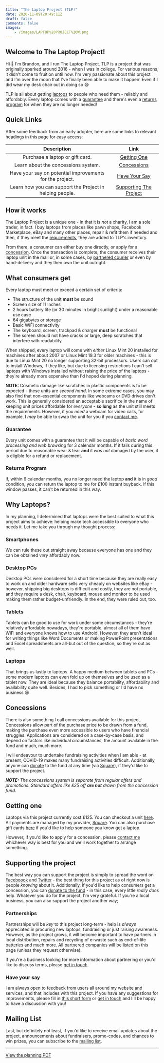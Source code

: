 ```yaml
---
title: "The Laptop Project (TLP)"
date: 2020-11-09T20:49:11Z
draft: false
comments: false
images:
    - /images/LAPTOP%20PROJECT%20W.png
---
```


## Welcome to The Laptop Project!

Hi :wave: I'm Brandon, and I run The Laptop Project. TLP is a project that was originally sparked around 2016 - when I was in college. For various reasons, it didn't come to fruition until now. I'm very passionate about this project and I'm over the moon that I've finally been able to make it happen! Even if I did wear my desk chair out in doing so :laughing: 

TLP is all about getting [laptops](#why-laptops) to people who need them - reliably and affordably. Every laptop comes with a [guarantee](#guarantee) and there's even a [returns program](#returns-program) for when they are no longer needed!

## Quick Links

After some feedback from an early adopter, here are some links to relevant headings in this page for easy access:

|                       Description                        |                       Link                        |
| :------------------------------------------------------: | :-----------------------------------------------: |
|             Purchase a laptop or gift card.              |            [Getting One](#getting-one)            |
|           Learn about the concessions system.            |            [Concessions](#concessions)            |
| Have your say on potential improvements for the project. |          [Have Your Say](#have-your-say)          |
| Learn how you can support the Project in helping people. | [Supporting The Project](#supporting-the-project) |

## How it works

The Laptop Project is a unique one - in that it is *not* a charity, I am a sole trader, in fact. I buy laptops from places like pawn shops, Facebook Marketplace, eBay and many other places, repair & refit them if needed and then, if they meet the [requirements](#what-consumers-get), they are added to TLP's inventory.

From there, a consumer can either buy one directly, or apply for a [concession](#concessions). Once the transaction is complete, the consumer receives their laptop unit in the mail or, in some cases, by [partnered courier](#partnerships) or even by hand-delivery and they then own the unit outright.

## What consumers get

Every laptop must meet or exceed a certain set of criteria:

- The structure of the unit **must** be sound
- Screen size of 11 inches
- 2 hours battery life (or 30 minutes in bright sunlight) under a reasonable use case
- 64 gigabytes or storage
- Basic WiFi connectivity
- The keyboard, screen, trackpad & charger **must** be functional
- The screen should not have cracks or large, deep scratches that interfere with readability

When shipped, every laptop will come with *either* Linux Mint 20 installed for machines after about 2007 or Linux Mint 19.3 for older machines - this is due to Linux Mint 20 no longer supporting 32-bit processors. Users can opt to install Windows, if they like, but due to licensing restrictions I can't sell laptops with Windows installed without raising the price of the laptops - they're already more expensive than I'd hoped during planning.

**NOTE:** Cosmetic damage like scratches in plastic components is to be expected - these units are *second hand*. In some extreme cases, you may also find that non-essential components like webcams or DVD drives don't work. This is generally considered an acceptable sacrifice in the name of keeping unit prices affordable for *everyone* - **so long** as the unit still meets the requirements. However, if you *need* a webcam for video calls, for example, I *may* be able to swap the unit for you if you [contact me](/contact).

### Guarantee

Every unit comes with a guarantee that it will be capable of *basic word processing and web browsing* for 3 calendar months. If it fails during this period due to reasonable wear & tear **and** it *was not* damaged by the user, it is eligible for a refund or replacement.

### Returns Program

If, within 6 calendar months, you no longer need the laptop **and** it is in *good* condition, you can return the laptop to me for £100 instant buyback. If this window passes, it can't be returned in this way.

## Why Laptops?

In my planning, I determined that laptops were the best suited to what this project aims to achieve: helping make tech accessible to everyone who needs it. Let me take you through my thought process:

### Smartphones

We can rule these out straight away because everyone has one and they can be obtained *very* affordably now.

### Desktop PCs

Desktop PCs were considered for a short time because they are really easy to work on and older hardware sells very cheaply on websites like eBay - however, shipping big desktops is difficult and costly, they are not portable, and they require a desk, chair, keyboard, mouse and monitor to be used making them rather budget-unfriendly. In the end, they were ruled out, too.

### Tablets

Tablets can be good to use for work under some circumstances - they're relatively affordable nowadays, they're portable, almost all of them have WiFi and everyone knows how to use Android. However, they aren't ideal for writing things like Word Documents or making PowerPoint presentations and Excel spreadsheets are all-but out of the question, so they're out as well.

### Laptops

That brings us lastly to laptops. A happy medium between tablets and PCs - some modern laptops can even fold up on themselves and be used as a tablet now. They are ideal because they balance portability, affordability and availability quite well. Besides, I had to pick something or I'd have no business :laughing:

## Concessions

There is also something I call concessions available for this project. Concessions allow part of the purchase price to be drawn from a fund, making the purchase even more accessible to users who have financial struggles. Applications are considered on a case-by-case basis, and depend on factors like individual circumstances, the amount available in the fund and much, much more.

I will endeavour to undertake fundraising activities when I am able - at present, COVID-19 makes many fundraising activities difficult. Additionally, anyone can [donate](/tlp-donate) to the fund at any time (via [Square](https://squareup.com)), if they'd like to support the project.

_**NOTE:** The concessions system is separate from regular offers and promotions. Standard offers like £25 off **are not** drawn from the concession fund._

## Getting one

Laptops via this project currently cost £125. You can checkout a unit [here](/buy-tlp). All payments are managed by my provider, [Square](https://squareup.com). You can also purchase gift cards [here](/tlp-egift) if you'd like to help someone you know get a laptop. 

However, if you'd like to apply for a concession, please [contact me](/contact) whichever way is best for you and we'll work together to arrange something.

## Supporting the project

The best way you can support the project is simply to spread the word on [Faceboook](https://www.facebook.com/sharer/sharer.php?u=https://bpowell.net/projects/tlp) and [Twitter](https://twitter.com/intent/tweet?url=https://bpowell.net/projects/tlp&text=) - the best thing for this project as of right now is people *knowing* about it. Additionally, if you'd like to help consumers get a concession, you can [donate to the fund](/tlp-donate) - in this case, every little *really does* help. Whatever you do for the project, I'm very grateful. If you're a local business, you can also support the project another way;

### Partnerships

Partnerships will be *key* to this project long-term - help is *always* appreciated in procuring new laptops, fundraising or just raising awareness. However, as the project grows, it will become important to have partners in local distribution, repairs and recycling of e-waste such as end-of-life batteries and much more. All partnered companies will be listed on this page (unless they request otherwise).

If you're a business looking for more information about partnering or you'd like to discuss terms, please [get in touch](mailto:brandon@bpowell.net?subject=TLP%20Partnerships).

### Have your say

I am always open to feedback from users all around my website and services, and that includes with this project. If you have any suggestions for improvements, please fill in [this short form](/tlp-feedback) or [get in touch](/contact) and I'll be happy to have a discussion with you!

## Mailing List

Last, but definitely not least, if you'd like to receive email updates about the project, announcements about fundraisers, promo-codes, and chances to win prizes, you can subscribe to the [mailing list](/tlp-mail).

---

[View the planning PDF](/images/tlp-plan.pdf)
